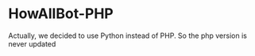 # HowAllBot-PHP
Actually, we decided to use Python instead of PHP. So the php version is never updated
